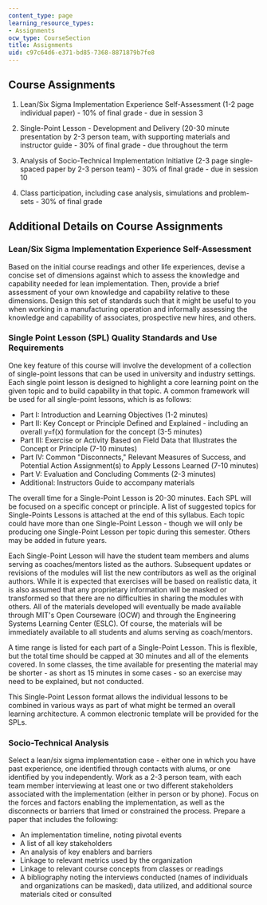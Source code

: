 ```yaml
---
content_type: page
learning_resource_types:
- Assignments
ocw_type: CourseSection
title: Assignments
uid: c97c64d6-e371-bd85-7368-8871879b7fe8
---
```


Course Assignments
------------------

1.  Lean/Six Sigma Implementation Experience Self-Assessment (1-2 page individual paper) - 10% of final grade - due in session 3  
      
    
2.  Single-Point Lesson - Development and Delivery (20-30 minute presentation by 2-3 person team, with supporting materials and instructor guide - 30% of final grade - due throughout the term  
      
    
3.  Analysis of Socio-Technical Implementation Initiative (2-3 page single-spaced paper by 2-3 person team) - 30% of final grade - due in session 10  
      
    
4.  Class participation, including case analysis, simulations and problem-sets - 30% of final grade

Additional Details on Course Assignments
----------------------------------------

### Lean/Six Sigma Implementation Experience Self-Assessment

Based on the initial course readings and other life experiences, devise a concise set of dimensions against which to assess the knowledge and capability needed for lean implementation. Then, provide a brief assessment of your own knowledge and capability relative to these dimensions. Design this set of standards such that it might be useful to you when working in a manufacturing operation and informally assessing the knowledge and capability of associates, prospective new hires, and others.

### Single Point Lesson (SPL) Quality Standards and Use Requirements

One key feature of this course will involve the development of a collection of single-point lessons that can be used in university and industry settings. Each single point lesson is designed to highlight a core learning point on the given topic and to build capability in that topic. A common framework will be used for all single-point lessons, which is as follows:

*   Part I: Introduction and Learning Objectives (1-2 minutes)
*   Part II: Key Concept or Principle Defined and Explained - including an overall y=f(x) formulation for the concept (3-5 minutes)
*   Part III: Exercise or Activity Based on Field Data that Illustrates the Concept or Principle (7-10 minutes)
*   Part IV: Common "Disconnects," Relevant Measures of Success, and Potential Action Assignment(s) to Apply Lessons Learned (7-10 minutes)
*   Part V: Evaluation and Concluding Comments (2-3 minutes)
*   Additional: Instructors Guide to accompany materials

The overall time for a Single-Point Lesson is 20-30 minutes. Each SPL will be focused on a specific concept or principle. A list of suggested topics for Single-Points Lessons is attached at the end of this syllabus. Each topic could have more than one Single-Point Lesson - though we will only be producing one Single-Point Lesson per topic during this semester. Others may be added in future years.

Each Single-Point Lesson will have the student team members and alums serving as coaches/mentors listed as the authors. Subsequent updates or revisions of the modules will list the new contributors as well as the original authors. While it is expected that exercises will be based on realistic data, it is also assumed that any proprietary information will be masked or transformed so that there are no difficulties in sharing the modules with others. All of the materials developed will eventually be made available through MIT's Open Courseware (OCW) and through the Engineering Systems Learning Center (ESLC). Of course, the materials will be immediately available to all students and alums serving as coach/mentors.

A time range is listed for each part of a Single-Point Lesson. This is flexible, but the total time should be capped at 30 minutes and all of the elements covered. In some classes, the time available for presenting the material may be shorter - as short as 15 minutes in some cases - so an exercise may need to be explained, but not conducted.

This Single-Point Lesson format allows the individual lessons to be combined in various ways as part of what might be termed an overall learning architecture. A common electronic template will be provided for the SPLs.

### Socio-Technical Analysis

Select a lean/six sigma implementation case - either one in which you have past experience, one identified through contacts with alums, or one identified by you independently. Work as a 2-3 person team, with each team member interviewing at least one or two different stakeholders associated with the implementation (either in person or by phone). Focus on the forces and factors enabling the implementation, as well as the disconnects or barriers that limed or constrained the process. Prepare a paper that includes the following:

*   An implementation timeline, noting pivotal events
*   A list of all key stakeholders
*   An analysis of key enablers and barriers
*   Linkage to relevant metrics used by the organization
*   Linkage to relevant course concepts from classes or readings
*   A bibliography noting the interviews conducted (names of individuals and organizations can be masked), data utilized, and additional source materials cited or consulted